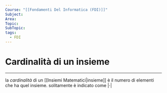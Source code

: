 ```yaml
---
Course: "[[Fondamenti Del Informatica (FDI)]]"
Subject: 
Area: 
Topic: 
SubTopic: 
tags:
  - FDI
---
```


# Cardinalità di un insieme
---
la _cardinalità_ di un [[Insiemi Matematici|insieme]] è il numero di elementi che ha quel insieme. solitamente è indicato come $|\cdot|$
